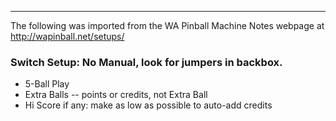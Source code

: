 ***
The following was imported from the WA Pinball Machine Notes webpage at http://wapinball.net/setups/
### Switch Setup: No Manual, look for jumpers in backbox.
-   5-Ball Play
-   Extra Balls -- points or credits, not Extra Ball
-   Hi Score if any: make as low as possible to auto-add credits